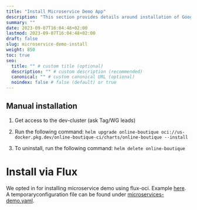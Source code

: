 ```yaml
---
title: "Install Microservice Demo App"
description: "This section provides details around installation of Google microservice demo application."
summary: ""
date: 2023-09-07T16:04:48+02:00
lastmod: 2023-09-07T16:04:48+02:00
draft: false
slug: microservice-demo-install
weight: 850
toc: true
seo:
  title: "" # custom title (optional)
  description: "" # custom description (recommended)
  canonical: "" # custom canonical URL (optional)
  noindex: false # false (default) or true
---
```


## Manual installation

1. Get access to the dev-cluster (ask Tag/WG leads)

2. Run the following command: ```helm upgrade online-boutique oci://us-docker.pkg.dev/online-boutique-ci/charts/online-boutique --install```

3. To uninstall, run the following command: ```helm delete online-boutique```

# Install via Flux

We opted in for installing microservice demo using flux-oci. Example [here](https://fluxcd.io/flux/cheatsheets/oci-artifacts).
A temporaryconfiguration file can be found under [microservices-demo.yaml](https://github.com/cncf-tags/green-reviews-tooling/blob/main/clusters/projects/falco/microservices-demo.yaml).

